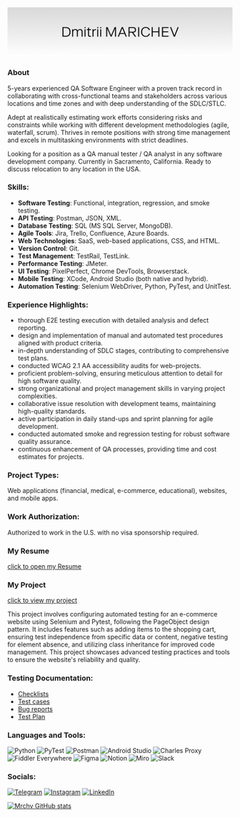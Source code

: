 <img src="https://github.com/mrchv/mrchv/blob/main/assets/header.png" alt="Dmitrii Marichev" width="1000"/>

### About

5-years experienced QA Software Engineer with a proven track record in collaborating with cross-functional teams and stakeholders across various locations and time zones and with deep understanding of the SDLC/STLC. 

Adept at realistically estimating work efforts considering risks and constraints while working with different development methodologies (agile, waterfall, scrum). Thrives in remote positions with strong time management and excels in multitasking environments with strict deadlines. 

Looking for a position as a QA manual tester / QA analyst in any software development company. Currently in Sacramento, California. Ready to discuss relocation to any location in the USA.


### Skills:
+ **Software Testing**: Functional, integration, regression, and smoke testing.
+ **API Testing**: Postman, JSON, XML.
+ **Database Testing**: SQL (MS SQL Server, MongoDB).
+ **Agile Tools**:  Jira, Trello, Confluence, Azure Boards.
+ **Web Technologies**: SaaS, web-based applications, CSS, and HTML.
+ **Version Control**: Git.
+ **Test Management**: TestRail, TestLink.
+ **Performance Testing**: JMeter.
+ **UI Testing**: PixelPerfect, Chrome DevTools, Browserstack.
+ **Mobile Testing**: XCode, Android Studio (both native and hybrid).
+ **Automation Testing**: Selenium WebDriver, Python, PyTest, and UnitTest.

### Experience Highlights:
+ thorough E2E testing execution with detailed analysis and defect reporting.
+ design and implementation of manual and automated test procedures aligned with product criteria.
+ in-depth understanding of SDLC stages, contributing to comprehensive test plans.
+ conducted WCAG 2.1 AA accessibility audits for web-projects.
+ proficient problem-solving, ensuring meticulous attention to detail for high software quality.
+ strong organizational and project management skills in varying project complexities.
+ collaborative issue resolution with development teams, maintaining high-quality standards.
+ active participation in daily stand-ups and sprint planning for agile development.
+ conducted automated smoke and regression testing for robust software quality assurance.
+ continuous enhancement of QA processes, providing time and cost estimates for projects.


### Project Types:
Web applications (financial, medical, e-commerce, educational), websites, and mobile apps.

### Work Authorization:
Authorized to work in the U.S. with no visa sponsorship required.

### My Resume
[click to open my Resume](https://github.com/mrchv/mrchv/blob/main/assets/Resume_Marichev_QA_Engineer.pdf)

### My Project
[click to view my project](https://github.com/mrchv/python-autotest-exam)

This project involves configuring automated testing for an e-commerce website using Selenium and Pytest, following the PageObject design pattern. It includes features such as adding items to the shopping cart, ensuring test independence from specific data or content, negative testing for element absence, and utilizing class inheritance for improved code management. This project showcases advanced testing practices and tools to ensure the website's reliability and quality.

### Testing Documentation:
+ [Checklists](https://github.com/mrchv/mrchv/blob/main/documentation/cheklists.docx)
+ [Test cases](https://github.com/mrchv/mrchv/blob/main/documentation/test%20cases.docx)
+ [Bug reports](https://github.com/mrchv/mrchv/blob/main/documentation/bug%20reports.docx)
+ [Test Plan](https://github.com/mrchv/mrchv/blob/main/documentation/Test%20Plan%20for%20OhMyWishes%20mobile%20app.pdf)

### Languages and Tools:
![Python](https://img.shields.io/badge/-Python-090909?style=for-the-badge&logo=python&logoColor=47C5FB)
![PyTest](https://img.shields.io/badge/-PyTest-090909?style=for-the-badge&logo=pytest&logoColor=097CDB)
![Postman](https://img.shields.io/badge/-Postman-090909?style=for-the-badge&logo=Postman&logoColor=F8C52C)
![Android Studio](https://img.shields.io/badge/-AndroidStudio-090909?style=for-the-badge&logo=AndroidStudio&logoColor=E9D54D)
![Charles Proxy](https://img.shields.io/badge/-Charles_Proxy-090909?style=for-the-badge)
![Fiddler Everywhere](https://img.shields.io/badge/-Fiddler-090909?style=for-the-badge)
![Figma](https://img.shields.io/badge/-Figma-090909?style=for-the-badge&logo=figma&logoColor=47C5FB)
![Notion](https://img.shields.io/badge/-Notion-090909?style=for-the-badge&logo=notion&logoColor=47C5FB)
![Miro](https://img.shields.io/badge/-Miro-090909?style=for-the-badge&logo=miro&logoColor=47C5FB)
![Slack](https://img.shields.io/badge/-Slack-090909?style=for-the-badge&logo=slack&logoColor=47C5FB)

### Socials:
[![Telegram](https://img.shields.io/badge/-Telegram-090909?style=for-the-badge&logo=telegram&logoColor=27A0D9)](https://t.me/mrchv)
[![Instagram](https://img.shields.io/badge/-Instagram-090909?style=for-the-badge&logo=instagram&logoColor=B4068E)](https://www.instagram.com/mrchv)
[![LinkedIn](https://img.shields.io/badge/-LinkedIn-090909?style=for-the-badge&logo=linkedin&logoColor=007BB6)](https://www.linkedin.com/in/mrchv)

[![Mrchv GitHub stats](https://github-readme-stats.vercel.app/api?username=mrchv)](https://github.com/mrchv/mrchv)

<!--
**mrchv/mrchv** is a ✨ _special_ ✨ repository because its `README.md` (this file) appears on your GitHub profile.

Here are some ideas to get you started:

- 🔭 I’m currently working on ...
- 🌱 I’m currently learning ...
- 👯 I’m looking to collaborate on ...
- 🤔 I’m looking for help with ...
- 💬 Ask me about ...
- 📫 How to reach me: ...
- 😄 Pronouns: ...
- ⚡ Fun fact: ...
-->
